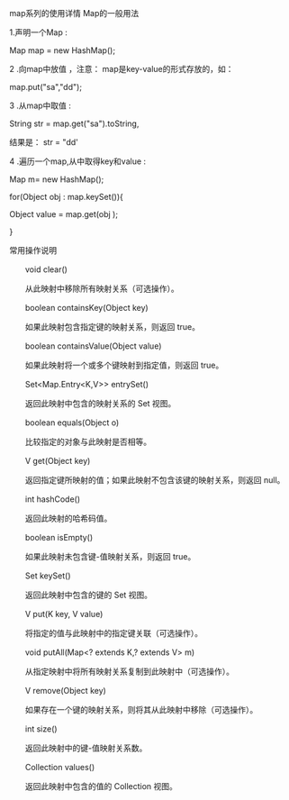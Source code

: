 map系列的使用详情
Map的一般用法

1.声明一个Map :

Map map = new HashMap();

2 .向map中放值 ，注意： map是key-value的形式存放的，如：

map.put("sa","dd");

3 .从map中取值 :

String str = map.get("sa").toString,

结果是： str = "dd'

4 .遍历一个map,从中取得key和value :

Map m= new HashMap();

for(Object obj : map.keySet()){

Object value = map.get(obj );

}

常用操作说明

　　void clear()

　　从此映射中移除所有映射关系（可选操作）。

　　boolean containsKey(Object key)

　　如果此映射包含指定键的映射关系，则返回 true。

　　boolean containsValue(Object value)

　　如果此映射将一个或多个键映射到指定值，则返回 true。

　　Set<Map.Entry<K,V>> entrySet()

　　返回此映射中包含的映射关系的 Set 视图。

　　boolean equals(Object o)
    
　　比较指定的对象与此映射是否相等。

　　V get(Object key)

　　返回指定键所映射的值；如果此映射不包含该键的映射关系，则返回 null。

　　int hashCode()

　　返回此映射的哈希码值。

　　boolean isEmpty()

　　如果此映射未包含键-值映射关系，则返回 true。

　　Set<K> keySet()

　　返回此映射中包含的键的 Set 视图。

　　V put(K key, V value)

　　将指定的值与此映射中的指定键关联（可选操作）。

　　void putAll(Map<? extends K,? extends V> m)

　　从指定映射中将所有映射关系复制到此映射中（可选操作）。

　　V remove(Object key)

　　如果存在一个键的映射关系，则将其从此映射中移除（可选操作）。

　　int size()

　　返回此映射中的键-值映射关系数。

　　Collection<V> values()

　　返回此映射中包含的值的 Collection 视图。